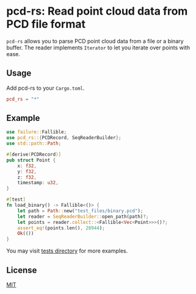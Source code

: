 # pcd-rs: Read point cloud data from **PCD** file format

`pcd-rs` allows you to parse PCD point cloud data from a file or
a binary buffer. The reader implements `Iterator` to
let you iterate over points with ease.

## Usage

Add pcd-rs to your `Cargo.toml`.

```toml
pcd_rs = "*"
```

## Example

```rust
use failure::Fallible;
use pcd_rs::{PCDRecord, SeqReaderBuilder};
use std::path::Path;

#[derive(PCDRecord)]
pub struct Point {
    x: f32,
    y: f32,
    z: f32,
    timestamp: u32,
}

#[test]
fn load_binary() -> Fallible<()> {
    let path = Path::new("test_files/binary.pcd");
    let reader = SeqReaderBuilder::open_path(path)?;
    let points = reader.collect::<Fallible<Vec<Point>>>()?;
    assert_eq!(points.len(), 28944);
    Ok(())
}
```

You may visit [tests directory](tests) for more examples.

## License

[MIT](LICENSE)
